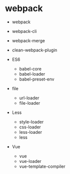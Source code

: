 # webpack

- webpack
- webpack-cli
- webpack-merge
- clean-webpack-plugin

- ES6
  - babel-core
  - babel-loader
  - babel-preset-env

- file
  - url-loader
  - file-loader

- Less
  - style-loader
  - css-loader
  - less-loader
  - less

- Vue
  - vue
  - vue-loader
  - vue-template-compiler